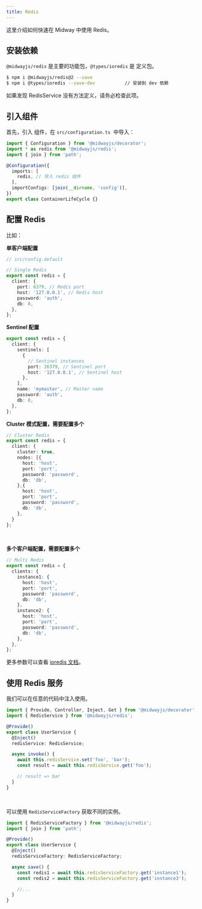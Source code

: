 ```yaml
---
title: Redis
---
```


这里介绍如何快速在 Midway 中使用 Redis。

## 安装依赖

`@midwayjs/redis` 是主要的功能包，`@types/ioredis` 是 定义包。

```bash
$ npm i @midwayjs/redis@2 --save
$ npm i @types/ioredis --save-dev			// 安装到 dev 依赖
```

如果发现 RedisService 没有方法定义，请务必检查此项。
​

## 引入组件

首先，引入 组件，在 `src/configuration.ts`  中导入：

```typescript
import { Configuration } from '@midwayjs/decorator';
import * as redis from '@midwayjs/redis';
import { join } from 'path';

@Configuration({
  imports: [
    redis, // 导入 redis 组件
  ],
  importConfigs: [join(__dirname, 'config')],
})
export class ContainerLifeCycle {}
```

## 配置 Redis

比如：
​

**单客户端配置**

```typescript
// src/config.default

// Single Redis
export const redis = {
  client: {
    port: 6379, // Redis port
    host: '127.0.0.1', // Redis host
    password: 'auth',
    db: 0,
  },
};
```

**Sentinel 配置**

```typescript
export const redis = {
  client: {
    sentinels: [
      {
        // Sentinel instances
        port: 26379, // Sentinel port
        host: '127.0.0.1', // Sentinel host
      },
    ],
    name: 'mymaster', // Master name
    password: 'auth',
    db: 0,
  },
};
```

**Cluster 模式配置，需要配置多个**

```typescript
// Cluster Redis
export const redis = {
  client: {
  	cluster: true,
    nodes: [{
      host: 'host',
      port: 'port',
      password: 'password',
      db: 'db',
    },{
      host: 'host',
      port: 'port',
      password: 'password',
      db: 'db',
    },
  }
};
```

**​**

**多个客户端配置，需要配置多个**

```typescript
// Multi Redis
export const redis = {
  clients: {
    instance1: {
      host: 'host',
      port: 'port',
      password: 'password',
      db: 'db',
    },
    instance2: {
      host: 'host',
      port: 'port',
      password: 'password',
      db: 'db',
    },
  },
};
```

更多参数可以查看 [ioredis 文档](https://github.com/luin/ioredis/blob/master/API.md#new_Redis_new)。
​

## 使用 Redis 服务

我们可以在任意的代码中注入使用。

```typescript
import { Provide, Controller, Inject, Get } from '@midwayjs/decorator';
import { RedisService } from '@midwayjs/redis';

@Provide()
export class UserService {
  @Inject()
  redisService: RedisService;

  async invoke() {
    await this.redisService.set('foo', 'bar');
    const result = await this.redisService.get('foo');

    // result => bar
  }
}
```

​

可以使用 `RedisServiceFactory` 获取不同的实例。

```typescript
import { RedisServiceFactory } from '@midwayjs/redis';
import { join } from 'path';

@Provide()
export class UserService {
  @Inject()
  redisServiceFactory: RedisServiceFactory;

  async save() {
    const redis1 = await this.redisServiceFactory.get('instance1');
    const redis2 = await this.redisServiceFactory.get('instance3');

    //...
  }
}
```
